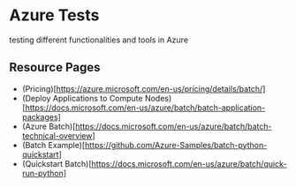 Azure Tests
===========

testing different functionalities and tools in Azure

## Resource Pages
*  (Pricing)[https://azure.microsoft.com/en-us/pricing/details/batch/]
*  (Deploy Applications to Compute Nodes)[https://docs.microsoft.com/en-us/azure/batch/batch-application-packages]
*  (Azure Batch)[https://docs.microsoft.com/en-us/azure/batch/batch-technical-overview]
*  (Batch Example)[https://github.com/Azure-Samples/batch-python-quickstart]
*  (Quickstart Batch)[https://docs.microsoft.com/en-us/azure/batch/quick-run-python]
